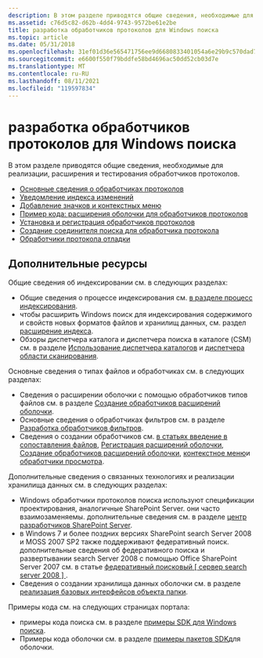 ```yaml
---
description: В этом разделе приводятся общие сведения, необходимые для реализации, расширения и тестирования обработчиков протоколов.
ms.assetid: c76d5c82-d62b-4dd4-9743-9572be61e2be
title: разработка обработчиков протоколов для Windows поиска
ms.topic: article
ms.date: 05/31/2018
ms.openlocfilehash: 31ef01d36e565471756ee9d6680833401054a6e29b9c570dad7852d316797067
ms.sourcegitcommit: e6600f550f79bddfe58bd4696ac50dd52cb03d7e
ms.translationtype: MT
ms.contentlocale: ru-RU
ms.lasthandoff: 08/11/2021
ms.locfileid: "119597834"
---
```

# <a name="developing-protocol-handlers-for-windows-search"></a>разработка обработчиков протоколов для Windows поиска

В этом разделе приводятся общие сведения, необходимые для реализации, расширения и тестирования обработчиков протоколов.

-   [Основные сведения о обработчиках протоколов](-search-3x-wds-extidx-prot-implementing.md)
-   [Уведомление индекса изменений](-search-3x-wds-notifyingofchanges.md)
-   [Добавление значков и контекстных меню](-search-3x-wds-ph-ui-extensions.md)
-   [Пример кода: расширения оболочки для обработчиков протоколов](-search-3x-wds-ph-ui-samplecode.md)
-   [Установка и регистрация обработчиков протоколов](-search-3x-wds-ph-install-registration.md)
-   [Создание соединителя поиска для обработчика протокола](-search-3x-wds-ph-search-connector.md)
-   [Обработчики протокола отладки](-search-ws-protocolhandlertesting.md)

## <a name="additional-resources"></a>Дополнительные ресурсы

Общие сведения об индексировании см. в следующих разделах:

-   Общие сведения о процессе индексирования см. [в разделе процесс индексирования](-search-indexing-process-overview.md).
-   чтобы расширить Windows поиск для индексирования содержимого и свойств новых форматов файлов и хранилищ данных, см. раздел [расширение индекса](-search-3x-wds-extidx-overview.md).
-   Обзоры диспетчера каталога и диспетчера поиска в каталоге (CSM) см. в разделе [Использование диспетчера каталогов](-search-3x-wds-mngidx-catalog-manager.md) и [диспетчера области сканирования](-search-3x-wds-extidx-csm.md).

Основные сведения о типах файлов и обработчиках см. в следующих разделах:

-   Сведения о расширении оболочки с помощью обработчиков типов файлов см. в разделе [Создание обработчиков расширений оболочки](../shell/handlers.md).
-   Основные сведения о обработчиках фильтров см. в разделе [Разработка обработчиков фильтров](-search-ifilter-conceptual.md).
-   Сведения о создании обработчиков см. [в статьях введение в сопоставления файлов](../shell/fa-intro.md), [Регистрация расширений оболочки](../shell/reg-shell-exts.md), [Создание обработчиков расширений оболочки](../shell/handlers.md), [контекстное меню](/previous-versions/windows/desktop/legacy/cc144169(v=vs.85))и [обработчики просмотра](../shell/preview-handlers.md).

Дополнительные сведения о связанных технологиях и реализации хранилища данных см. в следующих разделах:

-   Windows обработчики протоколов поиска используют спецификации проектирования, аналогичные SharePoint Server. они часто взаимозаменяемы. дополнительные сведения см. в разделе [центр разработчиков SharePoint Server](https://developer.microsoft.com/office/docs).
-   в Windows 7 и более поздних версиях SharePoint search Server 2008 и MOSS 2007 SP2 также поддерживают федеративный поиск. дополнительные сведения об федеративного поиска и развертывании search Server 2008 с помощью Office SharePoint Server 2007 см. в статье [федеративный поисковый \[ сервер search server 2008 \] ](/previous-versions/office/bb931109(v=office.14)).
-   Сведения о создании хранилища данных оболочки см. в разделе [реализация базовых интерфейсов объекта папки](/previous-versions/windows/desktop/legacy/cc144093(v=vs.85)).

Примеры кода см. на следующих страницах портала:

-   примеры кода поиска см. в разделе [примеры SDK для Windows поиска](https://www.microsoft.com/downloads/details.aspx?FamilyID=645300AE-5E7A-4CE7-95F0-49793F8F76E8).
-   Примеры кода оболочки см. в разделе [примеры пакетов SDK](/previous-versions/windows/desktop/legacy/dd940376(v=vs.85))для оболочки.

 

 
